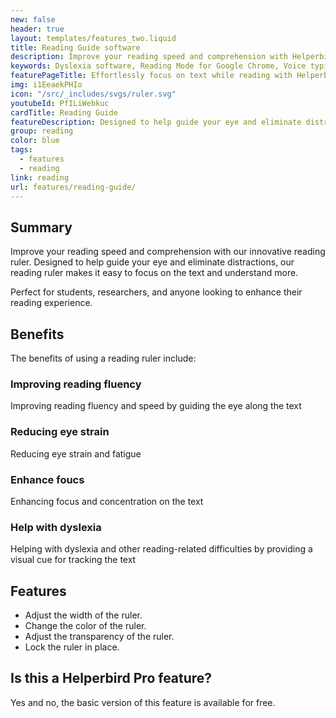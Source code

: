 ```yaml
---
new: false
header: true
layout: templates/features_two.liquid
title: Reading Guide software
description: Improve your reading speed and comprehension with Helperbird's innovative reading ruler. Our reading guide helps eliminate distractions and enables you to focus on the text effortlessly, enhancing your understanding and reading experience.
keywords: Dyslexia software, Reading Mode for Google Chrome, Voice typing for Chrome, Text to speech for Chrome, text reader, Immersive Reader, dyslexia fonts, accessibility software, dyslexia software, Helperbird for Edge, Helperbird for Firefox, Helperbird for Chrome, Opendyslexic for Chrome, OpenDyslexic
featurePageTitle: Effortlessly focus on text while reading with Helperbird's reading guide
img: i1EeaekPHIo
icon: "/src/_includes/svgs/ruler.svg"
youtubeId: PfILiWebkuc
cardTitle: Reading Guide
featureDescription: Designed to help guide your eye and eliminate distractions, our reading ruler makes it easy to focus on the text and understand more.
group: reading
color: blue
tags: 
  - features
  - reading
link: reading
url: features/reading-guide/
---
```


## Summary

Improve your reading speed and comprehension with our innovative reading ruler. 
Designed to help guide your eye and eliminate distractions, our reading ruler makes it easy to focus on the text and understand more. 

Perfect for students, researchers, and anyone looking to enhance their reading experience.

## Benefits

The benefits of using a reading ruler include:

### Improving reading fluency
Improving reading fluency and speed by guiding the eye along the text

### Reducing eye strain
Reducing eye strain and fatigue

### Enhance foucs
Enhancing focus and concentration on the text

### Help with dyslexia
Helping with dyslexia and other reading-related difficulties by providing a visual cue for tracking the text


## Features

- Adjust the width of the ruler.
- Change the color of the ruler.
- Adjust the transparency of the ruler.
- Lock the ruler in place.


## Is this a Helperbird Pro feature?
Yes and no, the basic version of this feature is available for free.


